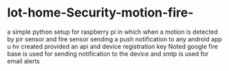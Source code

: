 # Iot-home-Security-motion-fire-
a simple python setup for raspberry pi in which when a motion is detected by pir sensor and fire sensor 
sending a push notification to any android app u hv created provided an api and device registration key
Noted google fire base is used for sending notification to the device
and smtp is used for email alerts 
